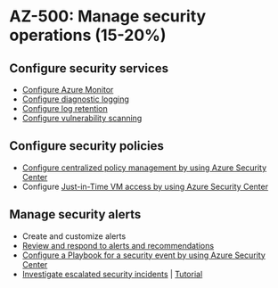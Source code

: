 # AZ-500: Manage security operations (15-20%)

## Configure security services

* [Configure Azure Monitor](https://docs.microsoft.com/en-us/azure/azure-monitor/azure-management)
* [Configure diagnostic logging](https://docs.microsoft.com/en-us/azure/azure-monitor/platform/platform-logs-overview)
* [Configure log retention](https://docs.microsoft.com/en-us/azure/azure-monitor/app/data-retention-privacy)
* [Configure vulnerability scanning](https://docs.microsoft.com/en-us/azure/security-center/security-center-vulnerability-assessment-recommendations)

## Configure security policies

* [Configure centralized policy management by using Azure Security Center](https://docs.microsoft.com/en-us/azure/security-center/tutorial-security-policy)
* Configure [Just-in-Time VM access by using Azure Security Center](https://docs.microsoft.com/en-us/azure/security-center/security-center-just-in-time)

## Manage security alerts

* Create and customize alerts
* [Review and respond to alerts and recommendations](https://docs.microsoft.com/en-us/azure/security-center/security-center-managing-and-responding-alerts)
* [Configure a Playbook for a security event by using Azure Security Center](https://docs.microsoft.com/en-us/azure/security-center/security-center-playbooks)
* [Investigate escalated security incidents](https://docs.microsoft.com/en-us/azure/security-center/security-center-incident) | [Tutorial](https://docs.microsoft.com/en-us/azure/security-center/tutorial-security-incident)